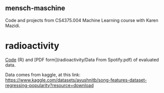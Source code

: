 ## mensch-maschine
Code and projects from CS4375.004 Machine Learning course with Karen Mazidi. 

# radioactivity
[Code](/radioactivity/spotifyeval.rmd) {R} and [PDF form](radioactivity/Data From Spotify.pdf) of evaluated data. 

Data comes from kaggle, at this link: https://www.kaggle.com/datasets/ayushnitb/song-features-dataset-regressing-popularity?resource=download
